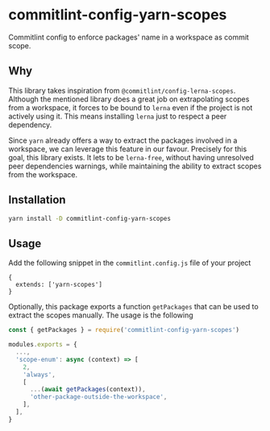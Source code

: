 # commitlint-config-yarn-scopes

Commitlint config to enforce packages' name in a workspace as commit scope.

## Why

This library takes inspiration from `@commitlint/config-lerna-scopes`. Although the mentioned library does a great job on extrapolating scopes from a workspace, it forces to be bound to `lerna` even if the project is not actively using it. This means installing `lerna` just to respect a peer dependency.

Since `yarn` already offers a way to extract the packages involved in a workspace, we can leverage this feature in our favour. Precisely for this goal, this library exists. It lets to be `lerna-free`, without having unresolved peer dependencies warnings, while maintaining the ability to extract scopes from the workspace.

## Installation

```bash
yarn install -D commitlint-config-yarn-scopes
```

## Usage

Add the following snippet in the `commitlint.config.js` file of your project

```suggestion
{
  extends: ['yarn-scopes']
}
```

Optionally, this package exports a function `getPackages` that can be used to extract the scopes manually. The usage is the following

```javascript
const { getPackages } = require('commitlint-config-yarn-scopes')

modules.exports = {
  ...,
  'scope-enum': async (context) => [
    2,
    'always',
    [
      ...(await getPackages(context)),
      'other-package-outside-the-workspace',
    ],
  ],
}
```
